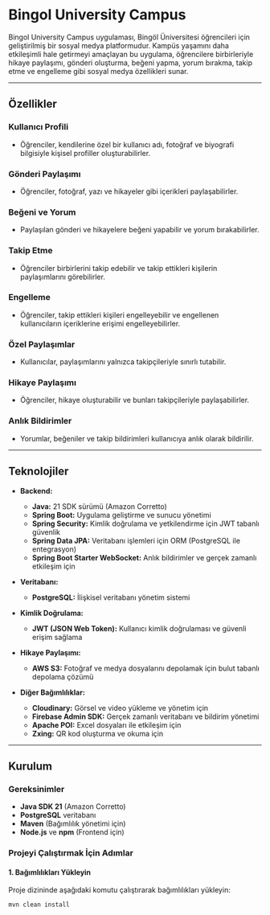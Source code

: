 # Bingol University Campus

Bingol University Campus uygulaması, Bingöl Üniversitesi öğrencileri için geliştirilmiş bir sosyal medya platformudur. Kampüs yaşamını daha etkileşimli hale getirmeyi amaçlayan bu uygulama, öğrencilere birbirleriyle hikaye paylaşımı, gönderi oluşturma, beğeni yapma, yorum bırakma, takip etme ve engelleme gibi sosyal medya özellikleri sunar.

---

## Özellikler

### Kullanıcı Profili
- Öğrenciler, kendilerine özel bir kullanıcı adı, fotoğraf ve biyografi bilgisiyle kişisel profiller oluşturabilirler.

### Gönderi Paylaşımı
- Öğrenciler, fotoğraf, yazı ve hikayeler gibi içerikleri paylaşabilirler.

### Beğeni ve Yorum
- Paylaşılan gönderi ve hikayelere beğeni yapabilir ve yorum bırakabilirler.

### Takip Etme
- Öğrenciler birbirlerini takip edebilir ve takip ettikleri kişilerin paylaşımlarını görebilirler.

### Engelleme
- Öğrenciler, takip ettikleri kişileri engelleyebilir ve engellenen kullanıcıların içeriklerine erişimi engelleyebilirler.

### Özel Paylaşımlar
- Kullanıcılar, paylaşımlarını yalnızca takipçileriyle sınırlı tutabilir.

### Hikaye Paylaşımı
- Öğrenciler, hikaye oluşturabilir ve bunları takipçileriyle paylaşabilirler.

### Anlık Bildirimler
- Yorumlar, beğeniler ve takip bildirimleri kullanıcıya anlık olarak bildirilir.

---

## Teknolojiler

- **Backend:**
    - **Java:** 21 SDK sürümü (Amazon Corretto)
    - **Spring Boot:** Uygulama geliştirme ve sunucu yönetimi
    - **Spring Security:** Kimlik doğrulama ve yetkilendirme için JWT tabanlı güvenlik
    - **Spring Data JPA:** Veritabanı işlemleri için ORM (PostgreSQL ile entegrasyon)
    - **Spring Boot Starter WebSocket:** Anlık bildirimler ve gerçek zamanlı etkileşim için

- **Veritabanı:**
    - **PostgreSQL:** İlişkisel veritabanı yönetim sistemi

- **Kimlik Doğrulama:**
    - **JWT (JSON Web Token):** Kullanıcı kimlik doğrulaması ve güvenli erişim sağlama

- **Hikaye Paylaşımı:**
    - **AWS S3:** Fotoğraf ve medya dosyalarını depolamak için bulut tabanlı depolama çözümü

- **Diğer Bağımlılıklar:**
    - **Cloudinary:** Görsel ve video yükleme ve yönetim için
    - **Firebase Admin SDK:** Gerçek zamanlı veritabanı ve bildirim yönetimi
    - **Apache POI:** Excel dosyaları ile etkileşim için
    - **Zxing:** QR kod oluşturma ve okuma için

---

## Kurulum

### Gereksinimler

- **Java SDK 21** (Amazon Corretto)
- **PostgreSQL** veritabanı
- **Maven** (Bağımlılık yönetimi için)
- **Node.js** ve **npm** (Frontend için)

### Projeyi Çalıştırmak İçin Adımlar

#### 1. Bağımlılıkları Yükleyin

Proje dizininde aşağıdaki komutu çalıştırarak bağımlılıkları yükleyin:

```bash
mvn clean install
